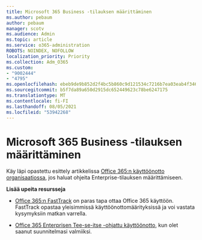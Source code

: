 ```yaml
---
title: Microsoft 365 Business -tilauksen määrittäminen
ms.author: pebaum
author: pebaum
manager: scotv
ms.audience: Admin
ms.topic: article
ms.service: o365-administration
ROBOTS: NOINDEX, NOFOLLOW
localization_priority: Priority
ms.collection: Adm_O365
ms.custom:
- "9002444"
- "4795"
ms.openlocfilehash: ebeb9de9b852d2f4bc5b860c9d121534c7216b7ea03eab4f346691bcdaf5b562
ms.sourcegitcommit: b5f7da89a650d2915dc652449623c78be6247175
ms.translationtype: MT
ms.contentlocale: fi-FI
ms.lasthandoff: 08/05/2021
ms.locfileid: "53942268"
---
```

# <a name="set-up-a-microsoft-365-business-subscription"></a>Microsoft 365 Business -tilauksen määrittäminen

Käy läpi opastettu esittely artikkelissa [Office 365:n käyttöönotto organisaatiossa](https://docs.microsoft.com/office365/enterprise/setup-overview-for-enterprises), jos haluat ohjeita Enterprise-tilauksen määrittämiseen.

**Lisää upeita resursseja**

- [Office 365:n FastTrack](https://docs.microsoft.com/fasttrack/O365-fasttrack-benefit-for-office-365) on paras tapa ottaa Office 365 käyttöön. FastTrack opastaa yleisimmissä käyttöönottomäärityksissä ja voi vastata kysymyksiin matkan varrella. 

- [Office 365 Enterprisen Tee-se-itse -ohjattu käyttöönotto](https://docs.microsoft.com/office365/enterprise/setup-overview-for-enterprises#do-it-yourself-guided-deployment-of-office-365-enterprise), kun olet saanut suunnitelmasi valmiiksi. 
